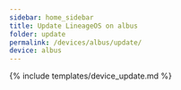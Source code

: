 ```yaml
---
sidebar: home_sidebar
title: Update LineageOS on albus
folder: update
permalink: /devices/albus/update/
device: albus
---
```

{% include templates/device_update.md %}
